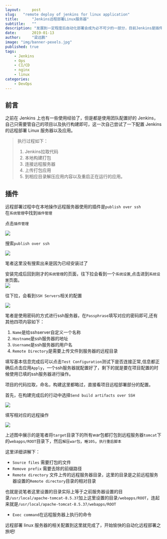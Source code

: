 ```yaml
---
layout:     post 
slug:   "remote deploy of jenkins for linux application"
title:      "Jenkins远程部署Linux服务器"
subtitle:   ""
description: "发展到一定程度后自动化部署会成为必不可少的一部分，目前Jenkins是插件丰富且最流行的工具。"
date:       2019-01-13
author:     "梁远鹏"
image: "img/banner-pexels.jpg"
published: true
tags:
    - Jenkins
    - Ops
    - CI/CD
    - nginx
    - linux
categories: 
    - DevOps
---
```


## 前言
之前在 Jenkins 上也有一些使用经验了，但是都是使用团队配置好的 Jenkins，自己只需要管自己的项目以及执行构建即可，这一次自己尝试了一下配置 Jenkins 的远程部署 Linux 服务器以及应用。  

> 执行过程如下：  
> 
> 1. Jenkins拉取代码  
> 2. 本地构建打包  
> 3. 连接远程服务器  
> 4. 上传打包应用  
> 5. 到相应目录解压应用内容以及重启正在运行的应用。

## 插件

远程部署过程中在本地操作远程服务器使用的插件是``publish over ssh``  
在``系统管理``中找到``插件管理``

点击``插件管理``  

![](https://res.cloudinary.com/lyp/image/upload/v1547996027/hugo/blog.github.io/devops/jenkins/Snipaste_2019-01-20_22-53-09.png)  

搜索``publish over ssh``


![](https://res.cloudinary.com/lyp/image/upload/v1547394382/hugo/blog.github.io/devops/jenkins/Snipaste_2019-01-13_23-46-13.png)  

笔者这里没有搜索出来是因为已经安装过了  

安装完成后回到刚才的``系统管理``的页面，往下拉会看到一个``系统设置``,点击进到``系统设置``页面。  
![](https://res.cloudinary.com/lyp/image/upload/v1547394524/hugo/blog.github.io/devops/jenkins/Snipaste_2019-01-13_23-48-08.png)  
  
往下拉，会看到``SSH Servers``相关的配置  

![](https://res.cloudinary.com/lyp/image/upload/v1547996667/hugo/blog.github.io/devops/jenkins/Snipaste_2019-01-20_23-04-16.png)    

笔者是使用密码的方式进行ssh服务器，在``Passphrase``填写对应的密码即可,还有其他四项内容如下：  


1. ``Name``是给sshserver自定义一个名称
2. ``Hostname``是ssh服务器的地址
3. ``Username``是ssh服务器的用户名
4. ``Remote Directory``是需要上传文件到服务器的远程目录  

填写基本信息完成后可以点击``Test Configuration``测试下是否连接正常,信息都正确后点击应用``Apply``，一个ssh服务器就配置好了，剩下的就是要在项目配置的时候使用已填的ssh服务器进行操作。


项目的代码拉取，命名，构建这里都略过，直接看项目远程部署部分的配置。   

首先，在构建完成后的行动中选择``Send build artifacts over SSH``

![](https://res.cloudinary.com/lyp/image/upload/v1547997179/hugo/blog.github.io/devops/jenkins/Snipaste_2019-01-20_23-12-48.png)

填写相对应的远程操作

![](https://res.cloudinary.com/lyp/image/upload/v1547997030/hugo/blog.github.io/devops/jenkins/Snipaste_2019-01-20_23-09-55.png)

上述图中展示的是笔者将`target`目录下的所有war包都打包到远程服务器``tomcat``下的``webapps/ROOT``目录下，然后`解压war包`，``睡10S``，``执行重启脚本``  

这里详细讲解下： 
 
- ``Source files`` 需要打包的文件  
- ``Remove prefix`` 需要去除的前缀路径
- ``Remote directory`` 文件上传的远程服务器目录，这里的目录是之前远程服务器设置的``Remote directory``目录的相对目录  

也就是说笔者这里设置的目录实际上等于之前服务器设置的目录``/usr/local/apache-tomcat-8.5.37``加上这里设置的目录``/webapps/ROOT``，连起来就是``/usr/local/apache-tomcat-8.5.37/webapps/ROOT``  

- ``Exec command``在远程服务器上执行的命令  

远程部署 linux 服务器的相关配置到这里就完成了，开始愉快的自动化远程部署之旅吧!



